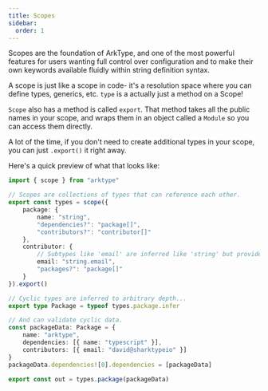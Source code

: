 ```yaml
---
title: Scopes
sidebar:
  order: 1
---
```


Scopes are the foundation of ArkType, and one of the most powerful features for users wanting full control over configuration and to make their own keywords available fluidly within string definition syntax.

A scope is just like a scope in code- it's a resolution space where you can define types, generics, etc. `type` is a actually just a method on a Scope!

`Scope` also has a method is called `export`. That method takes all the public names in your scope, and wraps them in an object called a `Module` so you can access them directly.

A lot of the time, if you don't need to create additional types in your scope, you can just `.export()` it right away.

Here's a quick preview of what that looks like:

```ts
import { scope } from "arktype"

// Scopes are collections of types that can reference each other.
export const types = scope({
	package: {
		name: "string",
		"dependencies?": "package[]",
		"contributors?": "contributor[]"
	},
	contributor: {
		// Subtypes like 'email' are inferred like 'string' but provide additional validation at runtime.
		email: "string.email",
		"packages?": "package[]"
	}
}).export()

// Cyclic types are inferred to arbitrary depth...
export type Package = typeof types.package.infer

// And can validate cyclic data.
const packageData: Package = {
	name: "arktype",
	dependencies: [{ name: "typescript" }],
	contributors: [{ email: "david@sharktypeio" }]
}
packageData.dependencies![0].dependencies = [packageData]

export const out = types.package(packageData)
```
